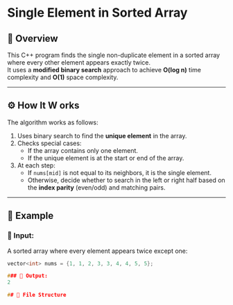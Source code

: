 # Single Element in Sorted Array

## 📌 Overview
This C++ program finds the single non-duplicate element in a sorted array where every other element appears exactly twice.  
It uses a **modified binary search** approach to achieve **O(log n)** time complexity and **O(1)** space complexity.

---

## ⚙️ How It W orks
The algorithm works as follows:
1. Uses binary search to find the **unique element** in the array.
2. Checks special cases:
   - If the array contains only one element.
   - If the unique element is at the start or end of the array.
3. At each step:
   - If `nums[mid]` is not equal to its neighbors, it is the single element.
   - Otherwise, decide whether to search in the left or right half based on the **index parity** (even/odd) and matching pairs.

---

## 🧪 Example

### 🔸 Input:
A sorted array where every element appears twice except one:
```cpp
vector<int> nums = {1, 1, 2, 3, 3, 4, 4, 5, 5};

### 🔸 Output:
2

## 📂 File Structure
